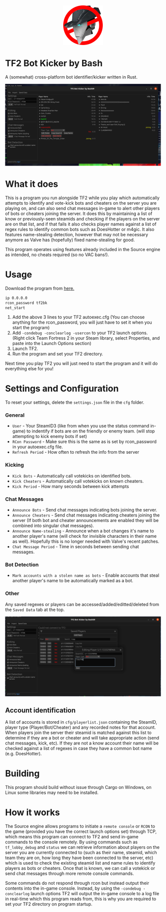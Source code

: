 <p align="center">
  <img src="images/logo_smol.png">
</p>

# TF2 Bot Kicker by Bash

A (somewhat) cross-platform bot identifier/kicker written in Rust.

![Demonstration Image](images/demo.png)

# What it does

This is a program you run alongside TF2 while you play which automatically attempts to identify and vote-kick bots and cheaters on the server you are playing on, and can also send chat messages in-game to alert other players of bots or cheaters joining the server. It does this by maintaining a list of know or previously-seen steamids and checking if the players on the server are on that list, and if that fails it also checks player names against a list of regex rules to identify common bots such as DoesHotter or m4gic. It also features name-stealing detection, however that may not be necessary anymore as Valve has (hopefully) fixed name-stealing for good.

This program operates using features already included in the Source engine as intended, no cheats required (so no VAC bans!).

# Usage

Download the program from [here.](https://github.com/Googe14/tf2-bot-kicker-gui/releases)

```
ip 0.0.0.0
rcon_password tf2bk
net_start
```

1. Add the above 3 lines to your TF2 autoexec.cfg (You can choose anything for the rcon_password, you will just have to set it when you start the program)
2. Add `-condebug -conclearlog -usercon` to your TF2 launch options. (Right click Team Fortress 2 in your Steam library, select Properties, and paste into the Launch Options section)
3. Launch TF2.
4. Run the program and set your TF2 directory.

Next time you play TF2 you will just need to start the program and it will do everything else for you!

# Settings and Configuration

To reset your settings, delete the `settings.json` file in the `cfg` folder.

### General
* `User` - Your SteamID3 (like from when you use the status command in-game) to indentify if bots are on the friendly or enemy team. (will stop attempting to kick enemy bots if set)
* `RCon Password` - Make sure this is the same as is set by rcon_password in your autoexec.cfg file.
* `Refresh Period` - How often to refresh the info from the server
### Kicking
* `Kick Bots` - Automatically call votekicks on identified bots.
* `Kick Cheaters` - Automatically call votekicks on known cheaters.
* `Kick Period` - How many seconds between kick attempts
### Chat Messages
* `Announce Bots` - Send chat messages indicating bots joining the server.
* `Announce Cheaters` - Send chat messages indicating cheaters joining the server (If both bot and cheater announcements are enabled they will be combined into singular chat messages).
* `Announce Name-stealing` - Announce when a bot changes it's name to another player's name (will check for invisible characters in their name as well). Hopefully this is no longer needed with Valve's recent patches.
* `Chat Message Period` - Time in seconds between sending chat messages.
### Bot Detection
* `Mark accounts with a stolen name as bots` - Enable accounts that steal another player's name to be automatically marked as a bot.

### Other
Any saved regexes or players can be accessed/added/editted/deleted from the `Saved Data` tab at the top.

![Demonstration of editing a saved player](images/saved_account_demo.png)

## Account identification

A list of accounts is stored in `cfg/playerlist.json` containing the SteamID, player type (Player/Bot/Cheater) and any recorded notes for that account. When players join the server their steamid is matched against this list to determine if they are a bot or cheater and will take appropriate action (send chat messages, kick, etc). If they are not a know account their name will be checked against a list of regexes in case they have a common bot name (e.g. DoesHotter).

# Building
This program should build without issue through Cargo on Windows, on Linux some libraries may need to be installed.

# How it works
 
The Source engine allows programs to initiate a `remote console` or `RCON` to the game (provided you have the correct launch options set) through TCP, which means this program can connect to TF2 and send in-game commands to the console remotely. By using commands such as `tf_lobby_debug` and `status` we can retrieve information about players on the server you are currently connected to (such as their name, steamid, which team they are on, how long they have been connected to the server, etc) which is used to check the existing steamid list and name rules to identify players as bots or cheaters. Once that is known, we can call a votekick or send chat messages through more remote console commands.

Some commands do not respond through rcon but instead output their contents into the in-game console. Instead, by using the `-condebug -conclearlog` launch options TF2 will output the in-game console to a log file in real-time which this program reads from, this is why you are required to set your TF2 directory on program startup.
